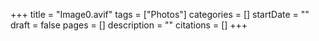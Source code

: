 +++
title = "Image0.avif"
tags = ["Photos"]
categories = []
startDate = ""
draft = false
pages = []
description = ""
citations = []
+++
